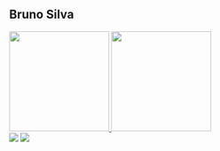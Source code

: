 ## Bruno Silva

<div>
  <a href="https://github.com/brunosrrs">
  <img height="180em" src="https://github-readme-stats.vercel.app/api?username=brunosrrs&show_icons=true&theme=maroongold&include_all_commits=true&count_private=true"/>
  <img height="180em" src="https://github-readme-stats.vercel.app/api/top-langs/?username=brunosrrs&layout=compact&langs_count=7&theme=maroongold"/>
</div>
  
  
  <div>
    <a href = "mailto:brunosrocha08@gmail.com"><img src="https://img.shields.io/badge/-Gmail-%23333?style=for-the-badge&logo=gmail&logoColor=white" target="_blank"></a>
    <a href="www.linkedin.com/in/brunosilvarocha" target="_blank"><img src="https://img.shields.io/badge/-LinkedIn-%230077B5?style=for-the-badge&logo=linkedin&logoColor=white" target="_blank"></a> 
  </div>

  

  


